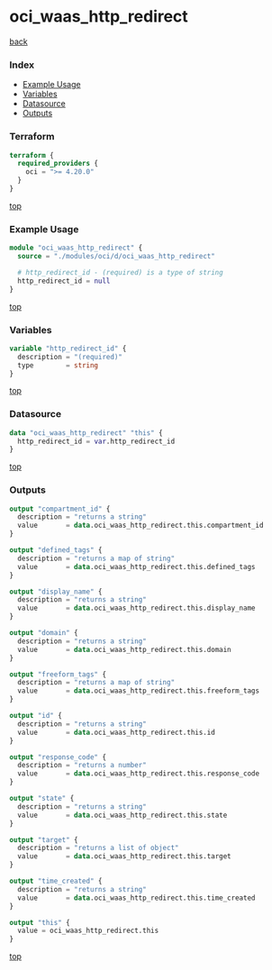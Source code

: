 # oci_waas_http_redirect

[back](../oci.md)

### Index

- [Example Usage](#example-usage)
- [Variables](#variables)
- [Datasource](#datasource)
- [Outputs](#outputs)

### Terraform

```terraform
terraform {
  required_providers {
    oci = ">= 4.20.0"
  }
}
```

[top](#index)

### Example Usage

```terraform
module "oci_waas_http_redirect" {
  source = "./modules/oci/d/oci_waas_http_redirect"

  # http_redirect_id - (required) is a type of string
  http_redirect_id = null
}
```

[top](#index)

### Variables

```terraform
variable "http_redirect_id" {
  description = "(required)"
  type        = string
}
```

[top](#index)

### Datasource

```terraform
data "oci_waas_http_redirect" "this" {
  http_redirect_id = var.http_redirect_id
}
```

[top](#index)

### Outputs

```terraform
output "compartment_id" {
  description = "returns a string"
  value       = data.oci_waas_http_redirect.this.compartment_id
}

output "defined_tags" {
  description = "returns a map of string"
  value       = data.oci_waas_http_redirect.this.defined_tags
}

output "display_name" {
  description = "returns a string"
  value       = data.oci_waas_http_redirect.this.display_name
}

output "domain" {
  description = "returns a string"
  value       = data.oci_waas_http_redirect.this.domain
}

output "freeform_tags" {
  description = "returns a map of string"
  value       = data.oci_waas_http_redirect.this.freeform_tags
}

output "id" {
  description = "returns a string"
  value       = data.oci_waas_http_redirect.this.id
}

output "response_code" {
  description = "returns a number"
  value       = data.oci_waas_http_redirect.this.response_code
}

output "state" {
  description = "returns a string"
  value       = data.oci_waas_http_redirect.this.state
}

output "target" {
  description = "returns a list of object"
  value       = data.oci_waas_http_redirect.this.target
}

output "time_created" {
  description = "returns a string"
  value       = data.oci_waas_http_redirect.this.time_created
}

output "this" {
  value = oci_waas_http_redirect.this
}
```

[top](#index)